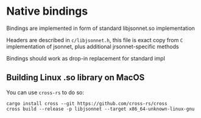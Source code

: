 # Native bindings

Bindings are implemented in form of standard libjsonnet.so implementation

Headers are described in `c/libjsonnet.h`, this file is exact copy from `C` implementation of jsonnet, plus additional jrsonnet-specific methods

Bindings should work as drop-in replacement for standard impl

## Building Linux .so library on MacOS

You can use `cross-rs` to do so:

```console
cargo install cross --git https://github.com/cross-rs/cross
cross build --release -p libjsonnet --target x86_64-unknown-linux-gnu
```
